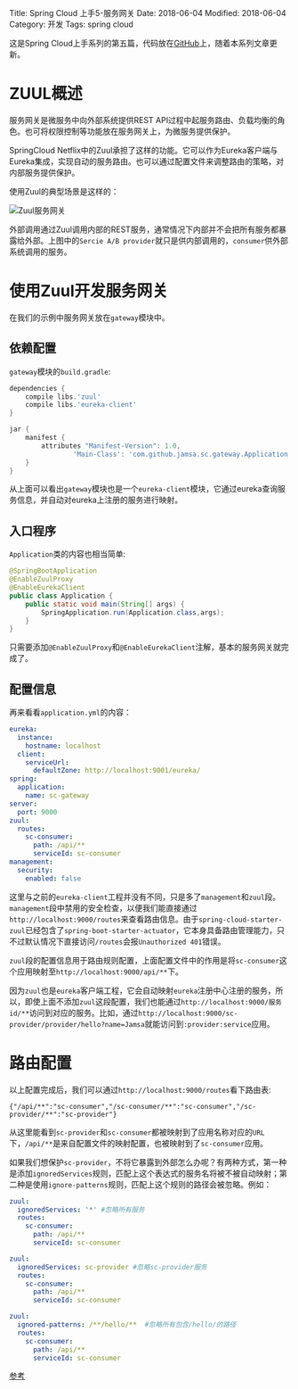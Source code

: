 Title: Spring Cloud 上手5-服务网关
Date: 2018-06-04
Modified: 2018-06-04
Category: 开发
Tags: spring cloud

这是Spring Cloud上手系列的第五篇，代码放在[GitHub](https://github.com/Jamsa/sc-cloud)上，随着本系列文章更新。

# ZUUL概述

服务网关是微服务中向外部系统提供REST API过程中起服务路由、负载均衡的角色。也可将权限控制等功能放在服务网关上，为微服务提供保护。

SpringCloud Netflix中的Zuul承担了这样的功能。它可以作为Eureka客户端与Eureka集成，实现自动的服务路由。也可以通过配置文件来调整路由的策略，对内部服务提供保护。

使用Zuul的典型场景是这样的：

![Zuul服务网关]({attach}spring_cloud_tut/zuul.png)

外部调用通过Zuul调用内部的REST服务，通常情况下内部并不会把所有服务都暴露给外部。上图中的`Sercie A/B provider`就只是供内部调用的，`consumer`供外部系统调用的服务。

# 使用Zuul开发服务网关

在我们的示例中服务网关放在`gateway`模块中。

## 依赖配置

`gateway`模块的`build.gradle`:

```groovy
dependencies {
    compile libs.'zuul'
    compile libs.'eureka-client'
}

jar {
    manifest {
        attributes "Manifest-Version": 1.0,
                'Main-Class': 'com.github.jamsa.sc.gateway.Application'
    }
}
```

从上面可以看出`gateway`模块也是一个`eureka-client`模块，它通过eureka查询服务信息，并自动对eureka上注册的服务进行映射。

## 入口程序

`Application`类的内容也相当简单:

```java
@SpringBootApplication
@EnableZuulProxy
@EnableEurekaClient
public class Application {
    public static void main(String[] args) {
        SpringApplication.run(Application.class,args);
    }
}
```

只需要添加`@EnableZuulProxy`和`@EnableEurekaClient`注解，基本的服务网关就完成了。

## 配置信息

再来看看`application.yml`的内容：

```yaml
eureka:
  instance:
    hostname: localhost
  client:
    serviceUrl:
      defaultZone: http://localhost:9001/eureka/
spring:
  application:
    name: sc-gateway
server:
  port: 9000
zuul:
  routes:
    sc-consumer:
      path: /api/**
      serviceId: sc-consumer
management:
  security:
    enabled: false
```

这里与之前的`eureka-client`工程并没有不同，只是多了`management`和`zuul`段。`management`段中禁用的安全检查，以便我们能直接通过`http://localhost:9000/routes`来查看路由信息。由于`spring-cloud-starter-zuul`已经包含了`spring-boot-starter-actuator`，它本身具备路由管理能力，只不过默认情况下直接访问`/routes`会报`Unauthorized 401`错误。

`zuul`段的配置信息用于路由规则配置，上面配置文件中的作用是将`sc-consumer`这个应用映射至`http://localhost:9000/api/**`下。

因为`zuul`也是`eureka`客户端工程，它会自动映射`eureka`注册中心注册的服务，所以，即使上面不添加`zuul`这段配置，我们也能通过`http://localhost:9000/服务id/**`访问到对应的服务。比如，通过`http://localhost:9000/sc-provider/provider/hello?name=Jamsa`就能访问到`:provider:service`应用。

# 路由配置

以上配置完成后，我们可以通过`http://localhost:9000/routes`看下路由表:

```
{"/api/**":"sc-consumer","/sc-consumer/**":"sc-consumer","/sc-provider/**":"sc-provider"}
```

从这里能看到`sc-provider`和`sc-consumer`都被映射到了应用名称对应的`URL`下，`/api/**`是来自配置文件的映射配置，也被映射到了`sc-consumer`应用。

如果我们想保护`sc-provider`，不将它暴露到外部怎么办呢？有两种方式，第一种是添加`ignoredServices`规则，匹配上这个表达式的服务名将被不被自动映射；第二种是使用`ignore-patterns`规则，匹配上这个规则的路径会被忽略。例如：

```yaml
zuul:
  ignoredServices: '*' #忽略所有服务
  routes:
    sc-consumer:
      path: /api/**
      serviceId: sc-consumer
```

```yaml
zuul:
  ignoredServices: sc-provider #忽略sc-provider服务
  routes:
    sc-consumer:
      path: /api/**
      serviceId: sc-consumer
```

```yaml
zuul:
  ignored-patterns: /**/hello/**  #忽略所有包含/hello/的路径
  routes:
    sc-consumer:
      path: /api/**
      serviceId: sc-consumer
```

[参考](http://blog.51cto.com/1754966750/1958422)

